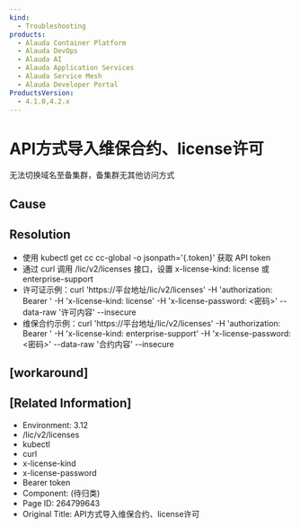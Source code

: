 ```yaml
---
kind:
  - Troubleshooting
products:
  - Alauda Container Platform
  - Alauda DevOps
  - Alauda AI
  - Alauda Application Services
  - Alauda Service Mesh
  - Alauda Developer Portal
ProductsVersion:
  - 4.1.0,4.2.x
---
```

<!-- A type of document that involves encountering a fault, diagnosing it, performing root cause analysis, and providing solutions. -->

# API方式导入维保合约、license许可

无法切换域名至备集群，备集群无其他访问方式

## Cause

## Resolution
- 使用 kubectl get cc cc-global -o jsonpath='{.token}' 获取 API token
- 通过 curl 调用 /lic/v2/licenses 接口，设置 x-license-kind: license 或 enterprise-support
- 许可证示例：curl 'https://平台地址/lic/v2/licenses' -H 'authorization: Bearer <token>' -H 'x-license-kind: license' -H 'x-license-password: <密码>' --data-raw '许可内容' --insecure
- 维保合约示例：curl 'https://平台地址/lic/v2/licenses' -H 'authorization: Bearer <token>' -H 'x-license-kind: enterprise-support' -H 'x-license-password: <密码>' --data-raw '合约内容' --insecure

## [workaround]

## [Related Information]
- Environment: 3.12
- /lic/v2/licenses
- kubectl
- curl
- x-license-kind
- x-license-password
- Bearer token
- Component: (待归类)
- Page ID: 264799643
- Original Title: API方式导入维保合约、license许可
